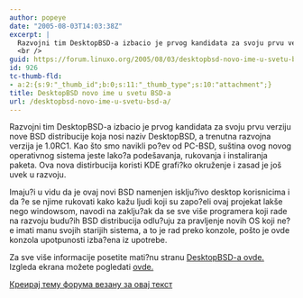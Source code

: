 ```yaml
---
author: popeye
date: "2005-08-03T14:03:38Z"
excerpt: |
  Razvojni tim DesktopBSD-a izbacio je prvog kandidata za svoju prvu verziju nove BSD distribucije koja nosi naziv DesktopBSD, a trenutna razvojna verzija je 1.0RC1. Kao što smo navikli po?ev od PC-BSD, suština ovog novog operativnog sistema jeste lako?a podešavanja, rukovanja i instaliranja paketa. Ova nova distirbucija koristi KDE grafi?ko okruženje i zasad je još uvek u razvoju.<br />
  <br />
guid: https://forum.linuxo.org/2005/08/03/desktopbsd-novo-ime-u-svetu-bsd-a/
id: 926
tc-thumb-fld:
- a:2:{s:9:"_thumb_id";b:0;s:11:"_thumb_type";s:10:"attachment";}
title: DesktopBSD novo ime u svetu BSD-a
url: /desktopbsd-novo-ime-u-svetu-bsd-a/
---
```

Razvojni tim DesktopBSD-a izbacio je prvog kandidata za svoju prvu verziju nove BSD distribucije koja nosi naziv DesktopBSD, a trenutna razvojna verzija je 1.0RC1. Kao što smo navikli po?ev od PC-BSD, suština ovog novog operativnog sistema jeste lako?a podešavanja, rukovanja i instaliranja paketa. Ova nova distirbucija koristi KDE grafi?ko okruženje i zasad je još uvek u razvoju.

<!--break-->Imaju?i u vidu da je ovaj novi BSD namenjen isklju?ivo desktop korisnicima i da ?e se njime rukovati kako kažu ljudi koji su zapo?eli ovaj projekat lakše nego windowsom, navodi na zaklju?ak da se sve više programera koji rade na razvoju budu?ih BSD distribucija odlu?uju za pravljenje novih OS koji ne?e imati manu svojih starijih sistema, a to je rad preko konzole, pošto je ovde konzola upotpunosti izba?ena iz upotrebe.

Za sve više informacije posetite mati?nu stranu [DesktopBSD-a ovde.](http://desktopbsd.sourceforge.net/)  
Izgleda ekrana možete pogledati [ovde.](http://www.bsddesktop.de/gallery/thumbnails.php?album=1)

[Креирај тему форума везану за овај текст](https://linuxo.org/nova-tema-na-forumu/?se_pid=926)